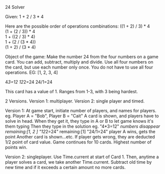 24 Solver

Given: 
1 + 2 / 3 * 4 

Here are the possible order of operations combinations:
((1 + 2) / 3) * 4            
(1 + (2 / 3)) * 4            
1 + ((2 / 3) * 4)            
1 + (2 / (3 * 4))            
(1 + 2) / (3 * 4)           


Object of the game: Make the number 24 from the four numbers on a game card.
You can add, subtract, multiply and divide. Use all four numbers on the card, but use each number only once. You do not have to use all four operations. 
EG: [1, 2, 3, 4] 

4*3=12
12*2=24
24/1=24

This card has a value of 1. Ranges from 1-3, with 3 being hardest.

2 Versions.
Version 1: multiplayer. Version 2: single player and timed.

Version 1: At game start, initiate number of players, and names for players.
eg. Player A = "Bob", Player B = "Cait"
A card is shown, and players have to solve in head.
When they get it, they type in A or B to let game knows it's them typing
Then they type in the solution eg. "4*3=12" *numbers disappear remaining:[1, 2 ]
"12*2=24" remaining:[1]
"24/1=24" player A wins, gets the point
Another card is shown...etc. If player gets wrong, they are deducted 1/2 point of card value.
Game continues for 10 cards. Highest number of points win. 

Version 2: singleplayer. Use Time.current at start of Card 1. Then, anytime a player solves a card, we take another Time.current. Subtract old time by new time and if it exceeds a certain amount no more cards. 

